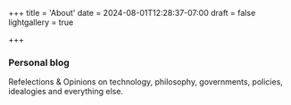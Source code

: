 +++
title = 'About'
date = 2024-08-01T12:28:37-07:00
draft = false
lightgallery = true


+++

### Personal blog

Refelections & Opinions on technology, philosophy, governments, policies, idealogies and everything else. 